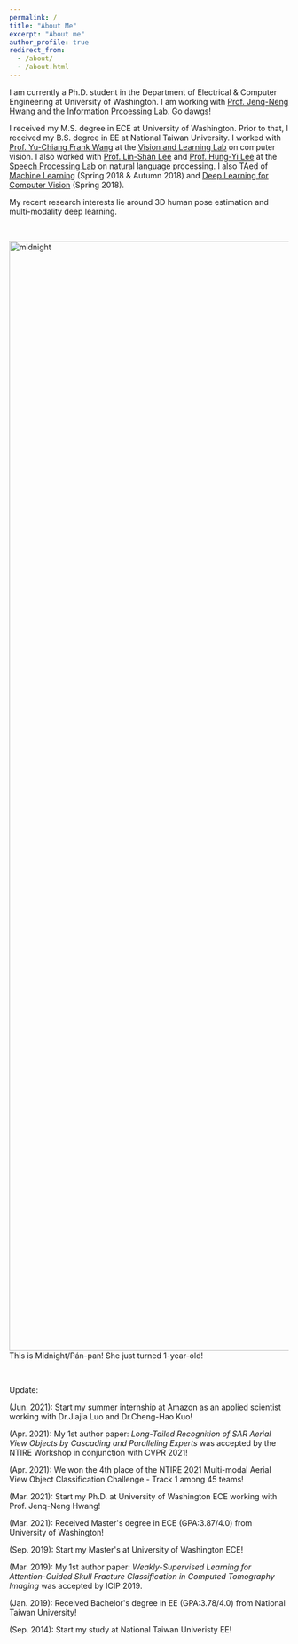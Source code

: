 ```yaml
---
permalink: /
title: "About Me"
excerpt: "About me"
author_profile: true
redirect_from: 
  - /about/
  - /about.html
---
```


I am currently a Ph.D. student in the Department of Electrical & Computer Engineering at University of Washington. I am working with [Prof. Jenq-Neng Hwang](https://people.ece.uw.edu/hwang/) and  the [Information Prcoessing Lab](https://ipl-uw.github.io/). Go dawgs!

I received my M.S. degree in ECE at University of Washington. Prior to that, I received my B.S. degree in EE at National Taiwan University. I worked with [Prof. Yu-Chiang Frank Wang](http://vllab.ee.ntu.edu.tw/members.html) at the [Vision and Learning Lab](http://vllab.ee.ntu.edu.tw/) on computer vision. I also worked with [Prof. Lin-Shan Lee](http://speech.ee.ntu.edu.tw/previous_version/lslNew.htm) and [Prof. Hung-Yi Lee](https://speech.ee.ntu.edu.tw/~tlkagk/index.html) at the  [Speech Processing Lab](https://speech.ee.ntu.edu.tw/previous_version/index.htm) on natural language processing. I also TAed of [Machine Learning](https://speech.ee.ntu.edu.tw/~hylee/ml/2021-spring.html) (Spring 2018 & Autumn 2018) and [Deep Learning for Computer Vision](http://vllab.ee.ntu.edu.tw/dlcv.html) (Spring 2018).

My recent research interests lie around 3D human pose estimation and multi-modality deep learning.


&nbsp;


<img src="https://yangchris11.github.io/images/midnight-maskrcnn.png" alt="midnight" width="2000"/>  
This is Midnight/Pán-pan! She just turned 1-year-old!

&nbsp;

Update:

(Jun. 2021): Start my summer internship at Amazon as an applied scientist working with Dr.Jiajia Luo and Dr.Cheng-Hao Kuo!

(Apr. 2021): My 1st author paper: *Long-Tailed Recognition of SAR Aerial View Objects by Cascading and Paralleling Experts* was accepted by the NTIRE Workshop in conjunction with CVPR 2021!

(Apr. 2021): We won the 4th place of the NTIRE 2021 Multi-modal Aerial View Object Classification Challenge - Track 1 among 45 teams!

(Mar. 2021): Start my Ph.D. at University of Washington ECE working with Prof. Jenq-Neng Hwang!

(Mar. 2021): Received Master's degree in ECE (GPA:3.87/4.0) from University of Washington! 

(Sep. 2019): Start my Master's at University of Washington ECE!

(Mar. 2019): My 1st author paper: *Weakly-Supervised Learning for Attention-Guided Skull Fracture Classification in Computed Tomography Imaging* was accepted by ICIP 2019.

(Jan. 2019): Received Bachelor's degree in EE (GPA:3.78/4.0) from National Taiwan University!

(Sep. 2014): Start my study at National Taiwan Univeristy EE!


[comment]: <> (&#40;Jun. 2020&#41;: Start my SWE summer internship at ASML NSM team! )

[comment]: <> (&#40;Dec. 2019&#41;: Start my UW ENGINE capstone project with Telenav Inc.!)



[comment]: <> (&#40;Jun. 2019&#41;: Start my MLE sumemr internship at Envive Inc. AI team!)

[comment]: <> (&#40;Mar. 2019&#41;: Works accepted by IEEE International Conference on Image Processing 2021!)


[comment]: <> (&#40;Mar. 2018&#41;: Won the 2018 National CITI scholarship!)

[comment]: <> (&#40;Sep. 2014&#41;: Start my study at National Taiwan Univeristy EE!)